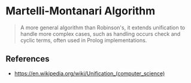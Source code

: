 # Martelli-Montanari Algorithm

> A more general algorithm than Robinson's, it extends unification to handle more complex cases, such as handling occurs check and cyclic terms, often used in Prolog implementations.
> 

## References

- https://en.wikipedia.org/wiki/Unification_(computer_science)